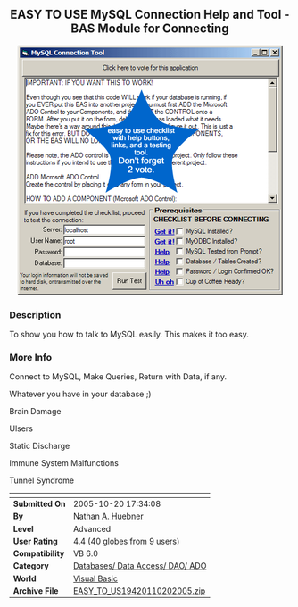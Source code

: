 ﻿<div align="center">

## EASY TO USE MySQL Connection Help and Tool \- BAS Module for Connecting

<img src="PIC20051020173893047.gif">
</div>

### Description

To show you how to talk to MySQL easily. This makes it too easy.
 
### More Info
 
Connect to MySQL, Make Queries, Return with Data, if any.

Whatever you have in your database ;)

Brain Damage

Ulsers

Static Discharge

Immune System Malfunctions

Tunnel Syndrome


<span>             |<span>
---                |---
**Submitted On**   |2005-10-20 17:34:08
**By**             |[Nathan A\. Huebner](https://github.com/Planet-Source-Code/PSCIndex/blob/master/ByAuthor/nathan-a-huebner.md)
**Level**          |Advanced
**User Rating**    |4.4 (40 globes from 9 users)
**Compatibility**  |VB 6\.0
**Category**       |[Databases/ Data Access/ DAO/ ADO](https://github.com/Planet-Source-Code/PSCIndex/blob/master/ByCategory/databases-data-access-dao-ado__1-6.md)
**World**          |[Visual Basic](https://github.com/Planet-Source-Code/PSCIndex/blob/master/ByWorld/visual-basic.md)
**Archive File**   |[EASY\_TO\_US19420110202005\.zip](https://github.com/Planet-Source-Code/nathan-a-huebner-easy-to-use-mysql-connection-help-and-tool-bas-module-for-connecting__1-62964/archive/master.zip)








